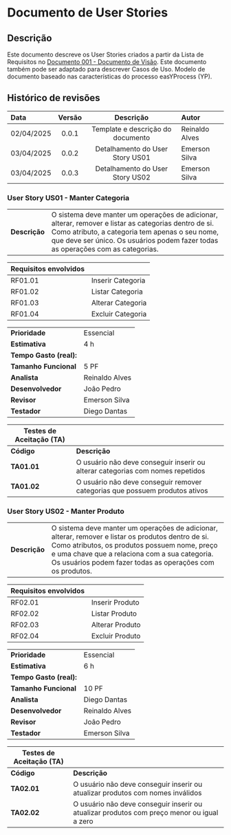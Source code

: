 # Documento de User Stories

## Descrição

Este documento descreve os User Stories criados a partir da Lista de Requisitos no [Documento 001 - Documento de Visão](doc-visao.md). Este documento também pode ser adaptado para descrever Casos de Uso. Modelo de documento baseado nas características do processo easYProcess (YP).

## Histórico de revisões

| Data       | Versão  | Descrição                          | Autor                          |
| :--------- | :-----: | :--------------------------------: | :----------------------------- |
| 02/04/2025 | 0.0.1   | Template e descrição do documento  | Reinaldo Alves |
| 03/04/2025 | 0.0.2   | Detalhamento do User Story US01    | Emerson Silva |
| 03/04/2025 | 0.0.3   | Detalhamento do User Story US02    | Emerson Silva |

### User Story US01 - Manter Categoria
|               |                                                                |
| ------------- | :------------------------------------------------------------- |
| **Descrição** | O sistema deve manter um operações de adicionar, alterar, remover e listar as categorias dentro de si. Como atributo, a categoria tem apenas o seu nome, que deve ser único. Os usuários podem fazer todas as operações com as categorias.

| **Requisitos envolvidos** |                                                    |
| ------------- | :------------------------------------------------------------- |
| RF01.01          | Inserir Categoria |
| RF01.02          | Listar Categoria  |
| RF01.03          | Alterar Categoria|
| RF01.04          | Excluir Categoria |

|                           |                                     |
| ------------------------- | ----------------------------------- | 
| **Prioridade**            | Essencial                           | 
| **Estimativa**            | 4 h                                 | 
| **Tempo Gasto (real):**   |                                     | 
| **Tamanho Funcional**     | 5 PF                                | 
| **Analista**              | Reinaldo Alves                      | 
| **Desenvolvedor**         | João Pedro                          | 
| **Revisor**               | Emerson Silva                       | 
| **Testador**              | Diego Dantas                        | 


| Testes de Aceitação (TA) |  |
| ----------- | --------- |
| **Código**      | **Descrição** |
| **TA01.01** | O usuário não deve conseguir inserir ou alterar categorias com nomes repetidos |
| **TA01.02** | O usuário não deve conseguir remover categorias que possuem produtos ativos |


### User Story US02 - Manter Produto
|               |                                                                |
| ------------- | :------------------------------------------------------------- |
| **Descrição** | O sistema deve manter um operações de adicionar, alterar, remover e listar os produtos dentro de si. Como atributos, os produtos possuem nome, preço e uma chave que a relaciona com a sua categoria. Os usuários podem fazer todas as operações com os produtos.

| **Requisitos envolvidos** |                                                    |
| ------------- | :------------------------------------------------------------- |
| RF02.01          | Inserir Produto |
| RF02.02          | Listar Produto  |
| RF02.03          | Alterar Produto|
| RF02.04          | Excluir Produto |

|                           |                                     |
| ------------------------- | ----------------------------------- | 
| **Prioridade**            | Essencial                           | 
| **Estimativa**            | 6 h                                 | 
| **Tempo Gasto (real):**   |                                     | 
| **Tamanho Funcional**     | 10 PF                                | 
| **Analista**              | Diego Dantas                        | 
| **Desenvolvedor**         | Reinaldo Alves                      | 
| **Revisor**               | João Pedro                          | 
| **Testador**              | Emerson Silva                       | 


| Testes de Aceitação (TA) |  |
| ----------- | --------- |
| **Código**      | **Descrição** |
| **TA02.01** | O usuário não deve conseguir inserir ou atualizar produtos com nomes inválidos |
| **TA02.02** | O usuário não deve conseguir inserir ou atualizar produtos com preço menor ou igual a zero |
